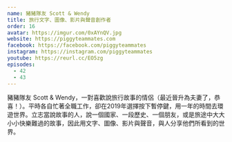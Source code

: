```yaml
---
name: 豬豬隊友 Scott & Wendy
title: 旅行文字、圖像、影片與聲音創作者
order: 16
avatar: https://imgur.com/0xAYnQV.jpg
website: https://piggyteammates.com
facebook: https://facebook.com/piggyteammates
instagram: https://instagram.com/piggyteammates
youtube: https://reurl.cc/EO5zg
episodes:
  - 42
  - 43
---
```


豬豬隊友 Scott & Wendy，一對喜歡說旅行故事的情侶（最近晉升為夫妻了，恭喜！）。平時各自忙著全職工作，卻在2019年選擇按下暫停鍵，用一年的時間去環遊世界。立志當說故事的人，說一個國家、一段歷史、一個朋友，或是旅途中大大小小快樂難過的故事，因此用文字、圖像、影片與聲音，與人分享他們所看到的世界。